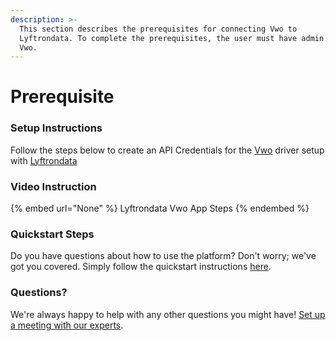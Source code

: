 ```yaml
---
description: >-
  This section describes the prerequisites for connecting Vwo to
  Lyftrondata. To complete the prerequisites, the user must have admin access to
  Vwo.
---
```


# Prerequisite

<mark style="color:blue;"></mark>

### Setup Instructions

Follow the steps below to create an API Credentials for the [Vwo](None) driver setup with [Lyftrondata](https://www.lyftrondata.com)

### Video Instruction

{% embed url="None" %}
Lyftrondata Vwo App Steps
{% endembed %}

### Quickstart Steps

Do you have questions about how to use the platform? Don't worry; we've got you covered. Simply follow the quickstart instructions [here](README.md).

### Questions? <a href="#questions" id="questions"></a>

We're always happy to help with any other questions you might have! [Set up a meeting with our experts](https://www.lyftrondata.com/book-a-meeting/).

